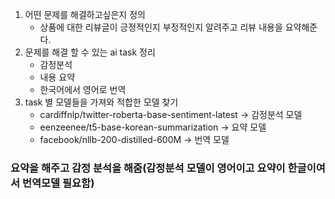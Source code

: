 1. 어떤 문제를 해결하고싶은지 정의
    - 상품에 대한 리뷰글이 긍정적인지 부정적인지 알려주고 리뷰 내용을 요약해준다.
2. 문제를 해결 할 수 있는 ai task 정리
    - 감정분석
    - 내용 요약
    - 한국어에서 영어로 번역
3. task 별 모델들을 가져와 적합한 모델 찾기
    - cardiffnlp/twitter-roberta-base-sentiment-latest → 감정분석 모델
    - eenzeenee/t5-base-korean-summarization → 요약 모델
    - facebook/nllb-200-distilled-600M  → 번역 모델
### 요약을 해주고 감정 분석을 해줌(감정분석 모델이 영어이고 요약이 한글이여서 번역모델 필요함)

